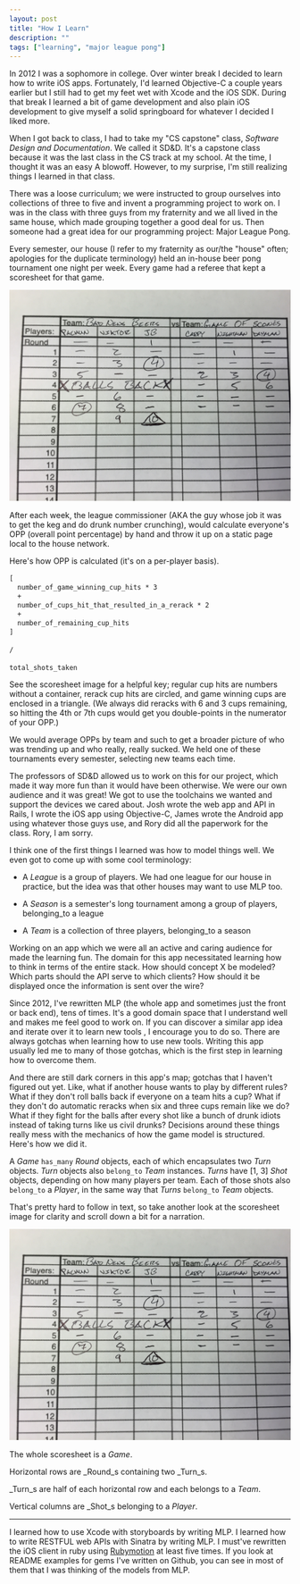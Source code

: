 ```yaml
---
layout: post
title: "How I Learn"
description: ""
tags: ["learning", "major league pong"]
---
```


In 2012 I was a sophomore in college. Over winter break I
decided to learn how to write iOS apps. Fortunately, I'd learned Objective-C a
couple years earlier but I still had to get my feet wet with Xcode and the iOS
SDK. During that break I learned a bit of game development and also plain
iOS development to give myself a solid springboard for whatever I decided I
liked more.

When I got back to class, I had to take my "CS capstone" class, _Software Design
and Documentation_. We called it SD&D. It's a capstone class because
it was the last class in the CS track at my school. At the time, I thought it
was an easy A blowoff. However, to my surprise, I'm still realizing things I learned in that
class.

There was a loose curriculum; we were instructed to group ourselves into collections of
three to five and invent a programming project to work on. I was in the class with three guys
from my fraternity and we all lived in the same house, which made grouping
together a good deal for us. Then someone had a great idea for our programming
project: Major League Pong.

Every semester, our house (I refer to my fraternity as our/the "house" often; apologies
for the duplicate terminology) held an in-house beer pong tournament
one night per week. Every game had a referee that kept a scoresheet for that
game.

![Major League Pong Scoresheet](/assets/images/mlp.jpg)

After each week, the league commissioner (AKA the guy whose job it was to get the
keg and do drunk number crunching), would calculate everyone's OPP (overall 
point percentage) by hand and throw it up on a static page local to the house
network.

Here's how OPP is calculated (it's on a per-player basis).

```
[
  number_of_game_winning_cup_hits * 3
  +
  number_of_cups_hit_that_resulted_in_a_rerack * 2
  +
  number_of_remaining_cup_hits
]

/

total_shots_taken
```

See the scoresheet image for a helpful key; regular cup hits are numbers without a container, rerack cup hits are circled,
and game winning cups are enclosed in a triangle. (We always did reracks with 6 and 3
cups remaining, so hitting the 4th or 7th cups would get you double-points in the
numerator of your OPP.)

We would average OPPs by team and such to get a broader picture of who
was trending up and who really, really sucked. We held one of these tournaments
every semester, selecting new teams each time.

The professors of SD&D allowed us to work on this for our project, which made it
way more fun than it would have been otherwise. We were our own audience and it was great!
We got to use the toolchains we wanted and support the devices we
cared about. Josh wrote the web app and API in Rails, I wrote the iOS app using
Objective-C, James wrote the Android app using whatever those guys use, and Rory
did all the paperwork for the class. Rory, I am sorry.

I think one of the first things I learned was how to model things well. We even got
to come up with some cool terminology:

* A _League_ is a group of players. We had one league for our house in practice,
but the idea was that other houses may want to use MLP too.

* A _Season_ is a semester's long tournament among a group of players,
belonging_to a league

* A _Team_ is a collection of three players, belonging_to a season

Working on an app which we were all an active and caring audience for made the learning fun. The domain for
this app necessitated learning how to think in terms of the entire stack. How
should concept X be modeled? Which parts should the API serve to which clients?
How should it be displayed once the information is sent over the wire?

Since 2012, I've rewritten MLP (the whole app and sometimes just the front or
back end), tens of times. It's
a good domain space that I understand well and makes me feel good to work on.
If you can discover a similar app idea and iterate over it to learn new tools
, I encourage you to do so. There are always gotchas when learning how to
use new tools. Writing this app usually led me to many of those
gotchas, which is the first step in learning how to overcome them.

And there are still dark corners in this app's map; gotchas that I haven't
figured out yet. Like, what if another house wants to play by
different rules? What if they don't roll balls back if everyone on a team hits a
cup?
What if they don't do automatic reracks when six and three cups remain like
we do? What if they fight for the balls after every shot like a
bunch of drunk idiots instead of taking turns like us civil drunks?
Decisions around these things really mess with the mechanics of how the game
model is structured. Here's how we did it.

A _Game_ `has_many` _Round_ objects, each of which encapsulates two
_Turn_ objects. _Turn_ objects also `belong_to` _Team_ instances. _Turns_ have
[1, 3] _Shot_ objects, depending on how many players per team. Each of those
shots also `belong_to` a _Player_, in the same way that _Turns_ `belong_to`
_Team_ objects.

That's pretty hard to follow in text, so take another look at the
scoresheet image for clarity and scroll down a bit for a narration.

![Major League Pong Scoresheet](/assets/images/mlp.jpg)

The whole scoresheet is a _Game_.

Horizontal rows are _Round_s containing two _Turn_s.

_Turn_s are half of each horizontal row and each belongs to a _Team_.

Vertical columns are _Shot_s belonging to a _Player_.

---

I learned how to use Xcode with storyboards by writing MLP. I learned how to
write RESTFUL web APIs with Sinatra by writing MLP. I must've rewritten the iOS
client in ruby using [Rubymotion](http://rubymotion.com) at least five times. If you look at README
examples for gems I've written on Github, you can see in most of them that I was
thinking of the models from MLP.
